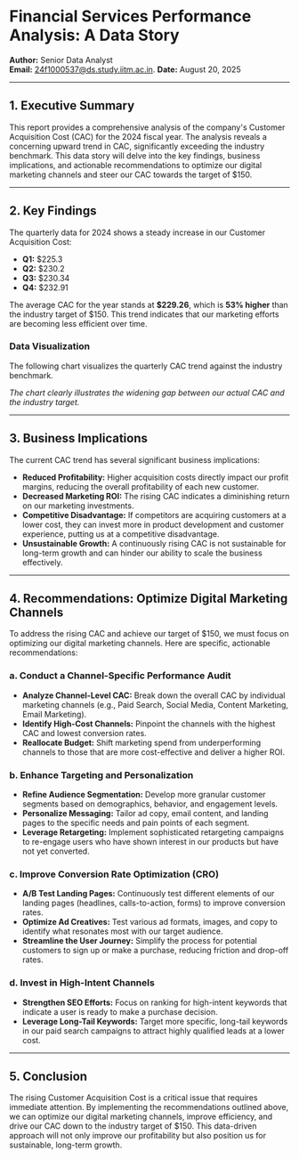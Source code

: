 # Financial Services Performance Analysis: A Data Story
**Author:** Senior Data Analyst  
**Email:** 24f1000537@ds.study.iitm.ac.in.
**Date:** August 20, 2025

---

## 1. Executive Summary
This report provides a comprehensive analysis of the company's Customer Acquisition Cost (CAC) for the 2024 fiscal year. The analysis reveals a concerning upward trend in CAC, significantly exceeding the industry benchmark. This data story will delve into the key findings, business implications, and actionable recommendations to optimize our digital marketing channels and steer our CAC towards the target of $150.

---

## 2. Key Findings
The quarterly data for 2024 shows a steady increase in our Customer Acquisition Cost:

- **Q1:** $225.3
- **Q2:** $230.2
- **Q3:** $230.34
- **Q4:** $232.91

The average CAC for the year stands at **$229.26**, which is **53% higher** than the industry target of $150. This trend indicates that our marketing efforts are becoming less efficient over time.

### Data Visualization
The following chart visualizes the quarterly CAC trend against the industry benchmark.

*The chart clearly illustrates the widening gap between our actual CAC and the industry target.*

---

## 3. Business Implications
The current CAC trend has several significant business implications:

- **Reduced Profitability:** Higher acquisition costs directly impact our profit margins, reducing the overall profitability of each new customer.
- **Decreased Marketing ROI:** The rising CAC indicates a diminishing return on our marketing investments.
- **Competitive Disadvantage:** If competitors are acquiring customers at a lower cost, they can invest more in product development and customer experience, putting us at a competitive disadvantage.
- **Unsustainable Growth:** A continuously rising CAC is not sustainable for long-term growth and can hinder our ability to scale the business effectively.

---

## 4. Recommendations: Optimize Digital Marketing Channels
To address the rising CAC and achieve our target of $150, we must focus on optimizing our digital marketing channels. Here are specific, actionable recommendations:

### a. Conduct a Channel-Specific Performance Audit
- **Analyze Channel-Level CAC:** Break down the overall CAC by individual marketing channels (e.g., Paid Search, Social Media, Content Marketing, Email Marketing).
- **Identify High-Cost Channels:** Pinpoint the channels with the highest CAC and lowest conversion rates.
- **Reallocate Budget:** Shift marketing spend from underperforming channels to those that are more cost-effective and deliver a higher ROI.

### b. Enhance Targeting and Personalization
- **Refine Audience Segmentation:** Develop more granular customer segments based on demographics, behavior, and engagement levels.
- **Personalize Messaging:** Tailor ad copy, email content, and landing pages to the specific needs and pain points of each segment.
- **Leverage Retargeting:** Implement sophisticated retargeting campaigns to re-engage users who have shown interest in our products but have not yet converted.

### c. Improve Conversion Rate Optimization (CRO)
- **A/B Test Landing Pages:** Continuously test different elements of our landing pages (headlines, calls-to-action, forms) to improve conversion rates.
- **Optimize Ad Creatives:** Test various ad formats, images, and copy to identify what resonates most with our target audience.
- **Streamline the User Journey:** Simplify the process for potential customers to sign up or make a purchase, reducing friction and drop-off rates.

### d. Invest in High-Intent Channels
- **Strengthen SEO Efforts:** Focus on ranking for high-intent keywords that indicate a user is ready to make a purchase decision.
- **Leverage Long-Tail Keywords:** Target more specific, long-tail keywords in our paid search campaigns to attract highly qualified leads at a lower cost.

---

## 5. Conclusion
The rising Customer Acquisition Cost is a critical issue that requires immediate attention. By implementing the recommendations outlined above, we can optimize our digital marketing channels, improve efficiency, and drive our CAC down to the industry target of $150. This data-driven approach will not only improve our profitability but also position us for sustainable, long-term growth.
